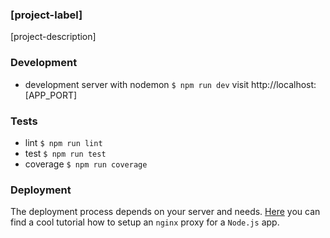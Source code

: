 ### [project-label]
[project-description]

### Development
- development server with nodemon
`$ npm run dev`
visit http://localhost:[APP_PORT]

### Tests
- lint `$ npm run lint`
- test `$ npm run test`
- coverage `$ npm run coverage`

### Deployment
The deployment process depends on your server and needs.
[Here](https://egghead.io/lessons/node-js-setup-an-nginx-proxy-for-a-node-js-app-with-docker)
you can find a cool tutorial how to setup an `nginx` proxy for a `Node.js` app.
